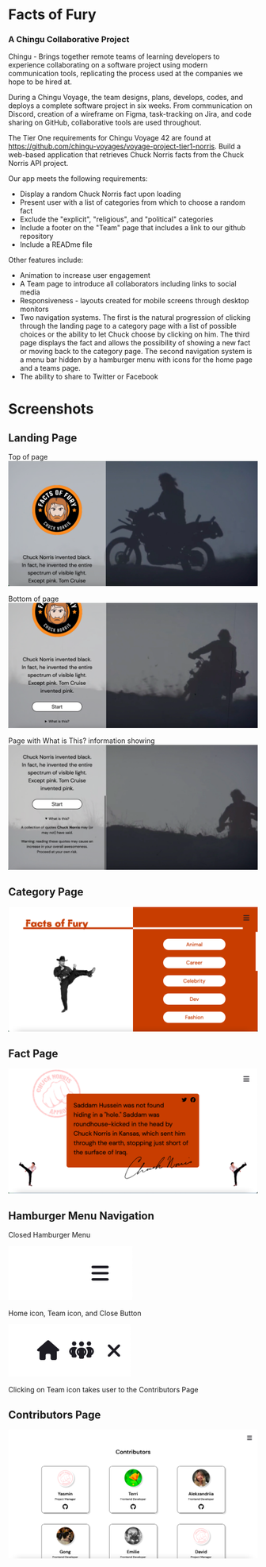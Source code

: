# Facts of Fury

### A Chingu Collaborative Project

Chingu - Brings together remote teams of learning developers to experience collaborating on a software project using modern communication tools, replicating the process used at the companies we hope to be hired at.

During a Chingu Voyage, the team designs, plans, develops, codes, and deploys a complete software project in six weeks.  From communication on Discord, creation of a wireframe on Figma, task-tracking on Jira, and code sharing on GitHub, collaborative tools are used throughout.

The Tier One requirements for Chingu Voyage 42 are found at https://github.com/chingu-voyages/voyage-project-tier1-norris.  Build a web-based application that retrieves Chuck Norris facts from the Chuck Norris API project.  

Our app meets the following requirements:
* Display a random Chuck Norris fact upon loading
* Present user with a list of categories from which to choose a random fact
* Exclude the "explicit", "religious", and "political" categories 
* Include a footer on the "Team" page that includes a link to our github repository
* Include a READme file

Other features include:
* Animation to increase user engagement
* A Team page to introduce all collaborators including links to social media
* Responsiveness - layouts created for mobile screens through desktop monitors
* Two navigation systems.  The first is the natural progression of clicking through the landing page to a category page with a list of possible choices or the ability to let Chuck choose by clicking on him.  The third page displays the fact and allows the possibility of showing a new fact or moving back to the category page.  The second navigation system is a menu bar hidden by a hamburger menu with icons for the home page and a teams page.
* The ability to share to Twitter or Facebook

# Screenshots

## Landing Page
Top of page
![image of landing page showing video a Chuck Norris logo and a Chuck Norris fact on the left with video of Chuck Norris riding a motorcycle on the right](images/readme-images/landing_page_1.png)

Bottom of page
![image of landing page scrolled lower showing the fact, an enter button, and a What is this questiosn on the right](images/readme-images/landing_page_2.png)

Page with What is This? information showing
![image of landing page with What is this text showing](images/readme-images/landing_page_3.png)

## Category Page
![image of category page with photo of Chuck doing a high kick on the left on a white background and a list of category buttons on a bright orange background on the right](images/readme-images/category_page.png)

## Fact Page
![A bright orange rectangle holding the Chuck Norris fact stamped to the upper left with an Approved By Chuck stamp showing a fist and an autograph in the lower right.  Also a back button to navigate back to the category page and a next button to show the next fact in the category](images/readme-images/fact_page.png)

## Hamburger Menu Navigation
Closed Hamburger Menu

![closed hamburger menu](images/readme-images/hamburger_menu_closed.png)

Home icon, Team icon, and Close Button

![open hamburger menu with home icon, team icon, and close button](images/readme-images/hamburger_menu_open.png)

Clicking on Team icon takes user to the Contributors Page

## Contributors Page
![image of contributors page that lists the name, a profile image, and link to github profile for each contributor](images/readme-images/contributors_page.png)